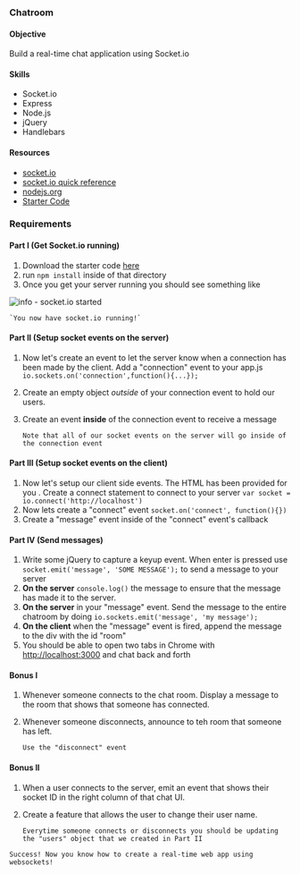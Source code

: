 ### Chatroom

#### Objective

Build a real-time chat application using Socket.io

#### Skills
* Socket.io
* Express
* Node.js
* jQuery
* Handlebars

#### Resources
* [socket.io](http://socket.io/)
* [socket.io quick reference](https://gist.github.com/mattnull/7131324)
* [nodejs.org](http://nodejs.org/)
* [Starter Code](https://github.com/RefactorU/exercise-starters/tree/master/nodejs/chatroom)

### Requirements

#### Part I (Get Socket.io running)

1. Download the starter code [here](https://github.com/RefactorU/exercise-starters/tree/master/nodejs/chatroom)
2. run `npm install` inside of that directory
3. Once you get your server running you should see something like

![info - socket.io started](http://fall2013.refactoru.com/public/img/screenshots/nodejs/socketio-running.png)

	`You now have socket.io running!`

#### Part II (Setup socket events on the server)

1. Now let's create an event to let the server know when a connection has been made by the client. Add a "connection" event to your app.js `io.sockets.on('connection',function(){...});`
2. Create an empty object _outside_ of your connection event to hold our users.
3. Create an event __inside__ of the connection event to receive a message

	`Note that all of our socket events on the server will go inside of the connection event`


#### Part III (Setup socket events on the client)

1. Now let's setup our client side events. The HTML has been provided for you . Create a connect statement to connect to your server `var socket = io.connect('http://localhost')`
2. Now lets create a "connect" event `socket.on('connect', function(){})`
3. Create a "message" event inside of the "connect" event's callback


#### Part IV (Send messages)

1. Write some jQuery to capture a keyup event. When enter is pressed use `socket.emit('message', 'SOME MESSAGE');` to send a message to your server
2. __On the server__ `console.log()` the message to ensure that the message has made it to the server.
3. __On the server__ in your "message" event. Send the message to the entire chatroom by doing `io.sockets.emit('message', 'my message');`
4. __On the client__ when the "message" event is fired, append the message to the div with the id "room"
5. You should be able to open two tabs in Chrome with [http://localhost:3000](http://localhost:3000/) and chat back and forth


#### Bonus I

1. Whenever someone connects to the chat room. Display a message to the room that shows that someone has connected.
2. Whenever someone disconnects, announce to teh room that someone has left.

	`Use the "disconnect" event`


#### Bonus II

1. When a user connects to the server, emit an event that shows their socket ID in the right column of that chat UI.
2. Create a feature that allows the user to change their user name.

	`Everytime someone connects or disconnects you should be updating the "users" object that we created in Part II`

`Success! Now you know how to create a real-time web app using websockets!`